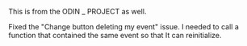 This is from the ODIN _ PROJECT as well. 

Fixed the "Change button deleting my event" issue. I needed to call a function that contained the same event so that It can reinitialize. 